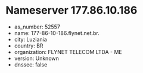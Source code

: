 # Nameserver 177.86.10.186

* as_number: 52557
* name: 177-86-10-186.flynet.net.br.
* city: Luziania
* country: BR
* organization: FLYNET TELECOM LTDA - ME
* version: Unknown
* dnssec: false
